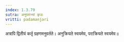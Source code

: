 ```yaml
---
index: 1.3.79
sutra: अनुपराभ्यां कृञः
vritti: padamanjari
---
```


 अत्रापि द्वितीयं कर्तृ ग्रहणमनुवर्तते। अनुक्रियते स्वयमेव, पराक्रियते स्वयमेव॥